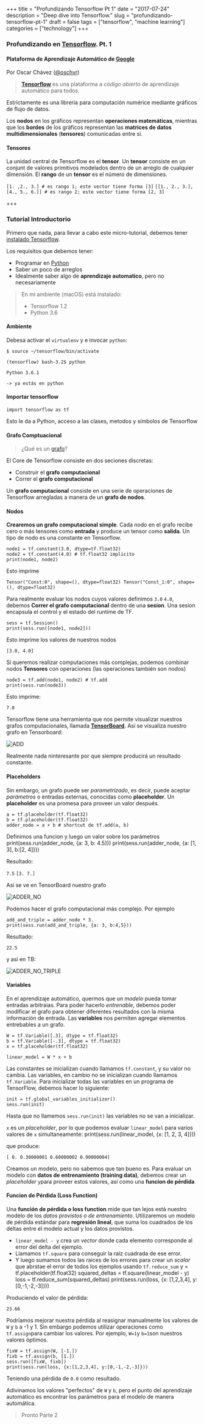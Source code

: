 +++
title = "Profundizando Tensorflow Pt 1"
date = "2017-07-24"
description = "Deep dive into Tensorflow."
slug = "profundizando-tensorflow-pt-1"
draft = false
tags = ["tensorflow", "machine learning"]
categories = ["technology"]
+++

### Profundizando en [Tensorflow](https://www.tensorflow.org). Pt. 1

#### Plataforma de Aprendizaje Automático de [Google](https://ai.google/tools/)

Por Oscar Chávez ([@oschvr](http://twitter.com/oschvr))

> [**Tensorflow**](https://www.tensorflow.org) es una plataforma a _código abierto_ de aprendizaje automático para todos.

Estrictamente es una libreria para computación numérice mediante gráficos de flujo de datos.

Los **nodos** en los gráficos representan **operaciones matemáticas**, mientras que los **bordes** de los gráficos representan las **matrices de datos multidimensionales** (**tensores**) comunicadas entre si.

#### Tensores

La unidad central de Tensorflow es el **tensor**. Un **tensor** consiste en un conjunt de valores primitivos modelados dentro de un arreglo de cualquier dimensión. El **rango** de un **tensor** es el número de dimensiones.

`[1. ,2., 3.] # es rango 1; este vector tiene forma [3]`
`[[1., 2., 3.], [4., 5., 6.]] # es rango 2; este vector tiene forma [2, 3]`

+++

### Tutorial Introductorio

Primero que nada, para llevar a cabo este micro-tutorial, debemos tener [instalado Tensorflow](https://www.tensorflow.org/install/).

Los requisitos que debemos tener:

- Programar en [Python](http://www.learnpython.org/)
- Saber un poco de arreglos
- Idealmente saber algo de **aprendizaje automatico**, pero no necesariamente

> En mi ambiente (macOS) está instalado:
>
> - Tensorflow 1.2
> - Python 3.6

#### Ambiente

Debesa activar el `virtualenv` y e invocar `python`:

    $ source ~/tensorflow/bin/activate

    (tensorflow) bash-3.2$ python

    Python 3.6.1

    -> ya estás en python

#### Importar tensorflow

    import tensorflow as tf

Esto le da a Python, acceso a las clases, metodos y símbolos de Tensorflow

#### Grafo Comptuacional

> ¿Qué es un [grafo](https://es.wikipedia.org/wiki/Grafo)?

El Core de Tensorflow consiste en dos seciones discretas:

- Construir el **grafo computacional**
- Correr el **grafo computacional**

Un **grafo computacional** consiste en una serie de operaciones de Tensorflow arregladas a manera de un **grafo de nodos**.

#### Nodos

**Crearemos un grafo computacional simple**. Cada nodo en el grafo recibe cero o más tensores como **entrada** y produce un tensor como **salida**. Un tipo de nodo es una constante en Tensorflow.

    node1 = tf.constant(3.0, dtype=tf.float32)
    node2 = tf.constant(4.0) # tf.float32 implicito
    print(node1, node2)

Esto imprime

`Tensor("Const:0", shape=(), dtype=float32) Tensor("Const_1:0", shape=(), dtype=float32)`

Para realmente evaluar los nodos cuyos valores definimos `3.0` `4.0`, debemos **Correr el grafo computacional** dentro de una **sesion**. Una sesion encapsula el control y el estado del runtime de TF.

    sess = tf.Session()
    print(sess.run([node1, node2]))

Esto imprime los valores de nuestros nodos

`[3.0, 4.0]`

Si queremos realizar computaciones más complejas, podemos combinar nodos **Tensores** con operaciones (las operaciones también son nodos)

    node3 = tf.add(node1, node2) # tf.add
    print(sess.run(node3))

Esto imprime:

`7.0`

Tensorflow tiene una herramienta que nos permite visualizar nuestros grafos computacionales, llamada [**TensorBoard**](https://www.tensorflow.org/get_started/summaries_and_tensorboard). Así se visualiza nuestro grafo en Tensorboard:

![ADD](https://www.tensorflow.org/images/getting_started_add.png)

Realmente nada ninteresante por que siempre producirá un resultado constante.

#### Placeholders

Sin embargo, un grafo puede ser _parametrizado_, es decir, puede aceptar _parámetros_ o entradas externas, conocidas como **placeholder**. Un **placeholder** es una promesa para proveer un valor después.

    a = tf.placeholder(tf.float32)
    b = tf.placeholder(tf.float32)
    adder_node = a + b # shortcut de tf.add(a, b)

Definimos una funcion y luego un valor sobre los parámetros
print(sess.run(adder_node, {a: 3, b: 4.5}))
print(sess.run(adder_node, {a: [1, 3], b:[2, 4]}))

Resultado:

`7.5`
`[3. 7.]`

Así se ve en TensorBoard nuestro grafo

![ADDER_NO](https://www.tensorflow.org/images/getting_started_adder.png)

Podemos hacer el grafo computacional más complejo. Por ejemplo

    add_and_triple = adder_node * 3.
    print(sess.run(add_and_triple, {a: 3, b:4,5}))

Resultado:

`22.5`

y así en TB:

![ADDER_NO_TRIPLE](https://www.tensorflow.org/images/getting_started_triple.png)

#### Variables

En el aprendizaje automático, quermos que un _modelo_ pueda tomar entradas arbitraias. Para poder hacerlo _entrenable_, debemos poder modificar el grafo para obtener diferentes resultados con la misma información de entrada. Las **variables** nos permiten agregar elementos entrebables a un grafo.

    W = tf.Variable([.3], dtype = tf.float32)
    b = tf.Variable([-.3], dtype = tf.float32)
    x = tf.placeholder(tf.float32)

    linear_model = W * x + b

Las constantes se inicializan cuando llamamos `tf.constant`, y su valor no cambia. Las variables, en cambio no se inicializan cuando llamamos `tf.Variable`. Para inicializar todas las variables en un programa de TensorFlow, debemos hacer lo siguiente:

    init = tf.global_variables_initializer()
    sess.run(init)

Hasta que no llamemos `sess.run(init)` las variables no se van a inicializar.

`x` es un _placeholder_, por lo que podemos evaluar `linear_model` para varios valores de `x` simultaneamente:
print(sess.run(linear_model, {x: [1, 2, 3, 4]}))

que produce:

`[ 0. 0.30000001 0.60000002 0.90000004]`

Creamos un modelo, pero no sabemos que tan bueno es. Para evaluar un modelo con **datos de entrenamiento (training data)**, debemos crear un _placeholder_ `y`para proveer estos valores, así como una **funcion de pérdida**

#### Funcion de Pérdida (Loss Function)

Una **función de pérdida o loss function** mide que tan lejos está nuestro modelo de los _datos provistos o de entrenamiento_. Utilizaremos un modelo de pérdida estándar para **regresión lineal**, que suma los cuadrados de los deltas entre el modelo actual y los datos provistos.

- `linear_model - y` crea un _vector_ donde cada elemento corresponde al error del delta del ejemplo.
- Llamamos `tf.square` para conseguir la raíz cuadrada de ese error.
- Y luego sumamos todos las raices de los errores para crear un _scalar_ que abrstae el error de todos los ejemplos usando `tf.reduce_sum`
  y = tf.placeholder(tf.float32)
  squared_deltas = tf.square(linear_model - y)
  loss = tf.reduce_sum(squared_deltas)
  print(sess.run(loss, {x: [1,2,3,4], y:[0,-1,-2,-3]}))

Produciendo el valor de pérdida:

`23.66`

Podríamos mejorar nuestra pérdida al reasignar manualmente los valores de `W` y `b` a -1 y 1. Sin embargo podemos utilizar operaciones como `tf.assign`para cambiar los valores. Por ejemplo, `W=1`y `b=1`son nuestros valores óptimos.

    fixW = tf.assign(W, [-1.])
    fixb = tf.assign(b, [1.])
    sess.run([fixW, fixb])
    print(sess.run(loss, {x:[1,2,3,4], y:[0,-1,-2,-3]}))

Teniendo una pérdida de `0.0` como resultado.

Adivinamos los valores "perfectos" de `W` y `b`, pero el punto del aprendizaje automático es encontrar los parámetros para el modelo de manera automática.

> Pronto Parte 2
